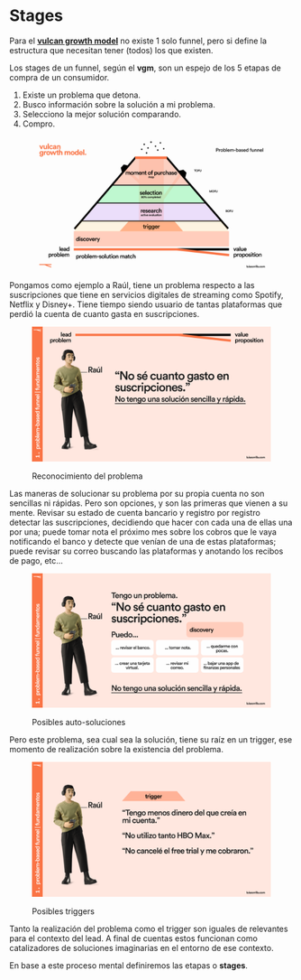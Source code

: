 # Stages

Para el [**vulcan growth model**](../) no existe 1 solo funnel, pero si define la estructura que necesitan tener (todos) los que existen.

Los stages de un funnel, según el **vgm**, son un espejo de los 5 etapas de compra de un consumidor.

1. Existe un problema que detona.
2. Busco información sobre la solución a mi problema.
3. Selecciono la mejor solución comparando.
4. Compro.

<figure><img src="../.gitbook/assets/Frame 17 (1).png" alt=""><figcaption></figcaption></figure>

Pongamos como ejemplo a Raúl, tiene un problema respecto a las suscripciones que tiene en servicios digitales de streaming como Spotify, Netflix y Disney+. Tiene tiempo siendo usuario de tantas plataformas que perdió la cuenta de cuanto gasta en suscripciones.

<figure><img src="../.gitbook/assets/Frame 23.png" alt=""><figcaption><p>Reconocimiento del problema</p></figcaption></figure>

Las maneras de solucionar su problema por su propia cuenta no son sencillas ni rápidas. Pero son opciones, y son las primeras que vienen a su mente. Revisar su estado de cuenta bancario y registro por registro detectar las suscripciones, decidiendo que hacer con cada una de ellas una por una; puede tomar nota el próximo mes sobre los cobros que le vaya notificando el banco y detecte que venían de una de estas plataformas; puede revisar su correo buscando las plataformas y anotando los recibos de pago, etc...

<figure><img src="../.gitbook/assets/Frame 22.png" alt=""><figcaption><p>Posibles auto-soluciones</p></figcaption></figure>

Pero este problema, sea cual sea la solución, tiene su raíz en un trigger, ese momento de realización sobre la existencia del problema.

<figure><img src="../.gitbook/assets/Frame 24.png" alt=""><figcaption><p>Posibles triggers</p></figcaption></figure>

Tanto la realización del problema como el trigger son iguales de relevantes para el contexto del lead. A final de cuentas estos funcionan como catalizadores de soluciones imaginarias en el entorno de ese contexto.

En base a este proceso mental definiremos las etapas o **stages**.
